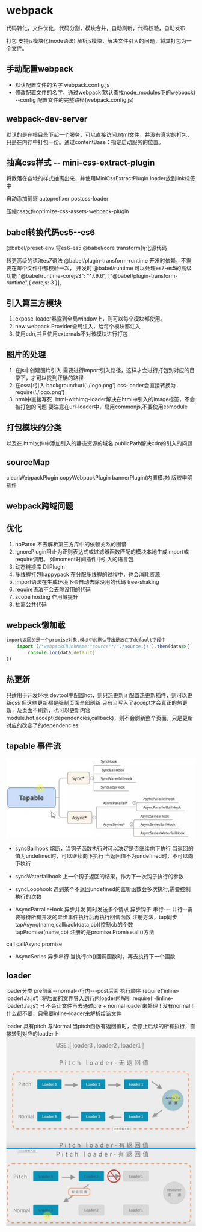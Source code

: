 # webpack

代码转化，文件优化，代码分割，模块合并，自动刷新，代码校验，自动发布

打包 支持js模块化(node语法)
解析js模块，解决文件引入的问题，将其打包为一个文件。

## 手动配置webpack

- 默认配置文件的名字 webpack.config.js
- 修改配置文件的名字，通过webpack(默认查找node_modules下的webpack) --config 配置文件的完整路径(webpack.config.js)

## webpack-dev-server

默认的是在根目录下起一个服务，可以直接访问.html文件，并没有真实的打包，只是在内存中打包一份。通过contentBase：指定启动服务的位置。


## 抽离css样式 -- mini-css-extract-plugin

将散落在各地的样式抽离出来，并使用MiniCssExtractPlugin.loader放到link标签中

自动添加前缀 autoprefixer postcss-loader

压缩css文件optimize-css-assets-webpack-plugin


## babel转换代码es5--es6

@babel/preset-env 将es6-es5
@babel/core transform转化源代码

转更高级的语法es7语法
@babel/plugin-transform-runtime 开发时依赖，不需要在每个文件中都校验一次，
开发时 @babel/runtime
可以处理es7-es5的高级功能
"@babel/runtime-corejs3": "^7.9.6",
["@babel/plugin-transform-runtime",{ corejs: 3 }],

## 引入第三方模块

1. expose-loader暴露到全局window上，则可以每个模块都使用。
2. new webpack.Provider全局注入，给每个模块都注入
3. 使用cdn,并且使用externals不对该模块进行打包

## 图片的处理

1. 在js中创建图片引入 
   需要进行import引入路径，这样才会进行打包到对应的目录下，才可以找到正确的路径
2. 在css中引入 background:url('./logo.png')
   css-loader会直接转换为require('./logo.png')
3. html中直接写死 <img src=""/>
   html-withimg-loader解决在html中引入的image标签，不会被打包的问题 
   要注意在url-loader中，启用commonjs,不要使用esmodule

## 打包模块的分类

以及在.html文件中添加引入的静态资源的域名
publicPath解决cdn的引入的问题


## sourceMap

cleanWebpackPlugin
copyWebpackPlugin
bannerPlugin(内置模块) 版权申明插件


## webpack跨域问题

## 优化

1. noParse 不去解析第三方库中的依赖关系的图谱
2. IgnorePlugin阻止为正则表达式或过滤器函数匹配的模块本地生成import或require调用。
如moment时间插件中引入的语言包
3. 动态链接库 DllPlugin
4. 多线程打包happypack 在分配多线程的过程中，也会消耗资源
5. import语法在生成环境下会自动去除没用的代码 tree-shaking
6. require语法不会去除没用的代码
7. scope hosting 作用域提升
8. 抽离公共代码


## webpack懒加载

```js
import返回的是一个promise对象,模块中的默认导出是放在了default字段中
    import (/*webpackChunkName:"source"*/'./source.js').then(data=>{
        console.log(data.default)
})
```

## 热更新

只适用于开发环境
devtool中配置hot，则只热更新js
配置热更新插件，则可以更新css
但这些更新都是强制页面全部刷新
只有当写入了accept才会真正的热更新，及页面不刷新，也可以更新内容
module.hot.accept(dependencies,callback)，则不会刷新整个页面，只是更新对应的改变了的dependencies


## tapable 事件流

![tapable](./tapable.jpg)

+ syncBailhook
 熔断，当钩子函数执行时可以决定是否继续向下执行
 当返回的值为undefined时，可以继续向下执行
 当返回值不为undefined时，不可以向下执行

+ syncWaterfallhook
  上一个钩子返回的结果，作为下一次钩子执行的参数

+ syncLoophook
  遇到某个不返回undefined的监听函数会多次执行,需要控制执行的次数

+ AsyncParralleHook 异步并发
 同时发送多个请求
 异步钩子 串行--- 并行--需要等待所有并发的异步事件执行后再执行回调函数
 注册方法，tap同步
 tapAsync(name,callback(data,cb))控制cb的个数  
 tapPromise(name,cb) 注册的是promise Promise.all()方法

 call
 callAsync 
 promise

+ AsyncSeries 异步串行 
  当执行cb()回调函数时，再去执行下一个函数

## loader

loader分类 pre前面--normal--行内---post后面 执行顺序
require('inline-loader!./a.js') !将后面的文件导入到行内loader内解析
require('-!inline-loader!./a.js') 
-!  不会让文件再去通过pre + normal loader来处理
!   没有normal 
!!  什么都不要，只需要inline-loader来解析给该文件

loader 具有pitch 与Normal
当pitch函数有返回值时，会停止后续的所有执行，直接转到对应的loader上
![loader](./loader.jpg)
![pitch](./pitcher.jpg)
  